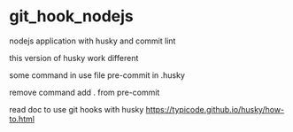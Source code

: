 # git_hook_nodejs

nodejs application with husky and commit lint

this version of husky work different

some command in use file pre-commit in .husky

remove command add . from pre-commit

read doc to use git hooks with husky
https://typicode.github.io/husky/how-to.html
